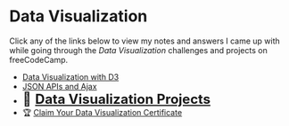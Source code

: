 # Data Visualization

Click any of the links below to view my notes and answers I came up with while going through the *Data Visualization* challenges and projects on freeCodeCamp.

- [Data Visualization with D3](./1.%20Data%20Visualization%20with%20D3.md#data-visualization-with-d3)
- [JSON APIs and Ajax](./2.%20JSON%20APIs%20and%20Ajax.md#json-apis-and-ajax)
- <font size="5">📄 [**Data Visualization Projects**](./3.%20Data%20Visualization%20Projects.md#data-visualization-projects)</font>
- 🏆 [Claim Your Data Visualization Certificate](./4.%20Claim%20Your%20Data%20Visualization%20Certificate.md#claim-your-data-visualization-certificate)
